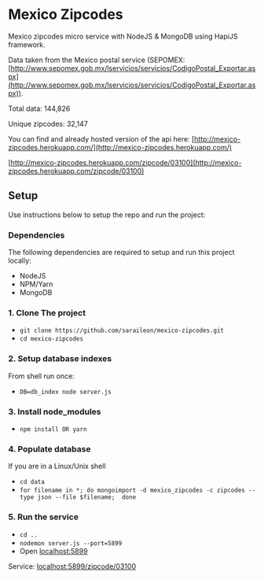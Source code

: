 # Mexico Zipcodes
Mexico zipcodes micro service with NodeJS & MongoDB using HapiJS framework.

Data taken from the Mexico postal service (SEPOMEX: [http://www.sepomex.gob.mx/lservicios/servicios/CodigoPostal_Exportar.aspx](http://www.sepomex.gob.mx/lservicios/servicios/CodigoPostal_Exportar.aspx)).

Total data: 144,826

Unique zipcodes: 32,147

You can find and already hosted version of the api here: [http://mexico-zipcodes.herokuapp.com/](http://mexico-zipcodes.herokuapp.com/)

[http://mexico-zipcodes.herokuapp.com/zipcode/03100](http://mexico-zipcodes.herokuapp.com/zipcode/03100)

## Setup
Use instructions below to setup the repo and run the project:

### Dependencies
The following dependencies are required to setup and run this project locally:

- NodeJS
- NPM/Yarn
- MongoDB

### 1. Clone The project

- `git clone https://github.com/saraileon/mexico-zipcodes.git`
- `cd mexico-zipcodes`

### 2. Setup database indexes

From shell run once:

- `DB=db_index node server.js`

### 3. Install node_modules

- `npm install OR yarn`

### 4. Populate database

If you are in a Linux/Unix shell

- `cd data`
- `for filename in *; do mongoimport -d mexico_zipcodes -c zipcodes --type json --file $filename;  done`

### 5. Run the service

- `cd ..`
- `nodemon server.js --port=5899`
- Open [localhost:5899](http://localhost:5899)

Service: [localhost:5899/zipcode/03100](http://localhost:5899/zipcode/03100)